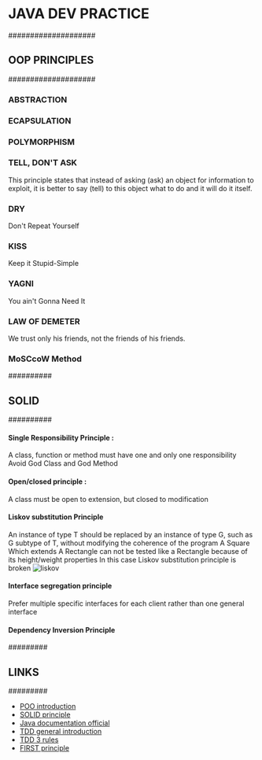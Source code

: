# JAVA DEV PRACTICE

####################
## OOP PRINCIPLES
####################

### ABSTRACTION

### ECAPSULATION

### POLYMORPHISM

### TELL, DON'T ASK
This principle states that instead of asking (ask) an object for information to exploit, 
it is better to say (tell) to this object what to do and it will do it itself.

### DRY
Don't Repeat Yourself

### KISS
Keep it Stupid-Simple

### YAGNI
You ain't Gonna Need It

### LAW OF DEMETER
We trust only his friends, not the friends of his friends.

### MoSCcoW Method

##########
## SOLID
##########

#### Single Responsibility Principle : 
A class, function or method must have one and only one responsibility
Avoid God Class and God Method

#### Open/closed principle :
A class must be open to extension, but closed to modification

#### Liskov substitution Principle 
An instance of type T should be replaced by an instance of type G, such as G subtype of T, without modifying the coherence of the program
A Square Which extends A Rectangle can not be tested like a Rectangle because of its height/weight properties
In this case Liskov substitution principle is broken
![liskov](/target/liskov.bmp)

#### Interface segregation principle 
Prefer multiple specific interfaces for each client rather than one general interface

#### Dependency Inversion Principle


#########
## LINKS
#########

* [POO introduction](http://www.codeproject.com/Articles/22769/Introduction-to-Object-Oriented-Programming-Concep)
* [SOLID principle](http://williamdurand.fr/2013/07/30/from-stupid-to-solid-code/)
* [Java documentation official](http://docs.oracle.com/javase/tutorial/java/concepts/index.html)
* [TDD general introduction](https://technologyconversations.com/2013/12/24/test-driven-development-tdd-best-practices-using-java-examples-2/)
* [TDD 3 rules](http://www.butunclebob.com/ArticleS.UncleBob.TheThreeRulesOfTdd)
* [FIRST principle](http://agileinaflash.blogspot.fr/2009/02/first.html)

